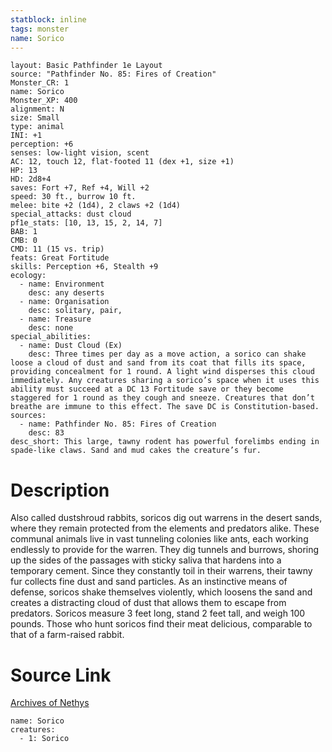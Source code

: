 ```yaml
---
statblock: inline
tags: monster
name: Sorico
---
```

```statblock
layout: Basic Pathfinder 1e Layout
source: "Pathfinder No. 85: Fires of Creation"
Monster_CR: 1
name: Sorico
Monster_XP: 400
alignment: N
size: Small
type: animal
INI: +1
perception: +6
senses: low-light vision, scent
AC: 12, touch 12, flat-footed 11 (dex +1, size +1)
HP: 13
HD: 2d8+4
saves: Fort +7, Ref +4, Will +2
speed: 30 ft., burrow 10 ft.
melee: bite +2 (1d4), 2 claws +2 (1d4)
special_attacks: dust cloud
pf1e_stats: [10, 13, 15, 2, 14, 7]
BAB: 1
CMB: 0
CMD: 11 (15 vs. trip)
feats: Great Fortitude
skills: Perception +6, Stealth +9
ecology:
  - name: Environment
    desc: any deserts
  - name: Organisation
    desc: solitary, pair,
  - name: Treasure
    desc: none
special_abilities:
  - name: Dust Cloud (Ex)
    desc: Three times per day as a move action, a sorico can shake loose a cloud of dust and sand from its coat that fills its space, providing concealment for 1 round. A light wind disperses this cloud immediately. Any creatures sharing a sorico’s space when it uses this ability must succeed at a DC 13 Fortitude save or they become staggered for 1 round as they cough and sneeze. Creatures that don’t breathe are immune to this effect. The save DC is Constitution-based.
sources:
  - name: Pathfinder No. 85: Fires of Creation
    desc: 83
desc_short: This large, tawny rodent has powerful forelimbs ending in spade-like claws. Sand and mud cakes the creature’s fur.
```
# Description
Also called dustshroud rabbits, soricos dig out warrens in the desert sands, where they remain protected from the elements and predators alike. These communal animals live in vast tunneling colonies like ants, each working endlessly to provide for the warren. They dig tunnels and burrows, shoring up the sides of the passages with sticky saliva that hardens into a temporary cement. Since they constantly toil in their warrens, their tawny fur collects fine dust and sand particles. As an instinctive means of defense, soricos shake themselves violently, which loosens the sand and creates a distracting cloud of dust that allows them to escape from predators. Soricos measure 3 feet long, stand 2 feet tall, and weigh 100 pounds. Those who hunt soricos find their meat delicious, comparable to that of a farm-raised rabbit.
# Source Link
[Archives of Nethys](https://aonprd.com/MonsterDisplay.aspx?ItemName=Sorico)
```encounter-table
name: Sorico
creatures:
  - 1: Sorico
```
